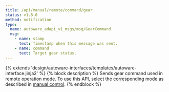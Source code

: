 ```yaml
---
title: /api/manual/remote/command/gear
status: v1.8.0
method: notification
type:
  name: autoware_adapi_v1_msgs/msg/GearCommand
  msg:
    - name: stamp
      text: Timestamp when this message was sent.
    - name: command
      text: Target gear status.
---
```


{% extends 'design/autoware-interfaces/templates/autoware-interface.jinja2' %}
{% block description %}
Sends gear command used in remote operation mode.
To use this API, select the corresponding mode as described in [manual control](../../../../../features/manual-control.md).
{% endblock %}
